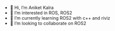 - 👋 Hi, I’m Aniket Kalra
- 👀 I’m interested in ROS, ROS2
- 🌱 I’m currently learning ROS2 with c++ and riviz
- 💞️ I’m looking to collaborate on ROS2

<!---
aniketkalra11/aniketkalra11 is a ✨ special ✨ repository because its `README.md` (this file) appears on your GitHub profile.
You can click the Preview link to take a look at your changes.
--->
